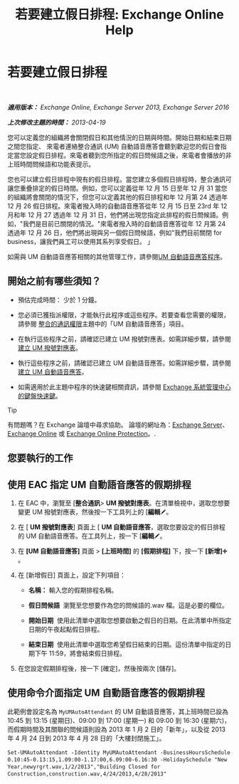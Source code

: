 ﻿---
title: '若要建立假日排程: Exchange Online Help'
TOCTitle: 若要建立假日排程
ms:assetid: 0c5c51e4-5b51-451b-ab93-2cebf644dc96
ms:mtpsurl: https://technet.microsoft.com/zh-tw/library/Bb266921(v=EXCHG.150)
ms:contentKeyID: 50472541
ms.date: 05/23/2018
mtps_version: v=EXCHG.150
ms.translationtype: MT
---

# 若要建立假日排程

 

_**適用版本：** Exchange Online, Exchange Server 2013, Exchange Server 2016_

_**上次修改主題的時間：** 2013-04-19_

您可以定義您的組織將會關閉假日和其他情況的日期與時間。開始日期和結束日期之間您指定、 來電者連絡整合通訊 (UM) 自動語音應答會聽到歡迎您的假日會指定當您設定假日排程。來電者聽到您所指定的假日問候語之後，來電者會播放的非上班時間問候語和功能表提示。

您也可以建立假日排程中現有的假日排程。當您建立多個假日排程時，整合通訊可讓您重疊排定的假日時間。例如，您可以定義從年 12 月 15 日至年 12 月 31 當您的組織將會關閉的情況下，但您可以定義其他的假日排程和年 12 月第 24 透過年 12 月 26 假日排程。來電者撥入時的自動語音應答從年 12 月 15 日至 23rd 年 12 月和年 12 月 27 透過年 12 月 31 日，他們將出現您指定此排程的假日問候語。例如，"我們是目前已關閉的情況。"來電者撥入時的自動語音應答從年 12 月第 24 透過年 12 月 26 日，他們將出現與另一個假日問候語，例如"我們目前關閉 for business，讓我們員工可以使用其系列享受假日。 」

如需與 UM 自動語音應答相關的其他管理工作，請參閱[UM 自動語音應答程序](um-auto-attendant-procedures-exchange-2013-help.md)。

## 開始之前有哪些須知？

  - 預估完成時間： 少於 1 分鐘。

  - 您必須已獲指派權限，才能執行此程序或這些程序。若要查看您需要的權限，請參閱 [整合的通訊權限](unified-messaging-permissions-exchange-2013-help.md)主題中的「UM 自動語音應答」項目。

  - 在執行這些程序之前，請確認已建立 UM 撥號對應表。如需詳細步驟，請參閱[建立 UM 撥號對應表](create-a-um-dial-plan-exchange-2013-help.md)。

  - 執行這些程序之前，請確認已建立 UM 自動語音應答。如需詳細步驟，請參閱[建立 UM 自動語音應答](create-a-um-auto-attendant-exchange-2013-help.md)。

  - 如需適用於此主題中程序的快速鍵相關資訊，請參閱 [Exchange 系統管理中心的鍵盤快速鍵](keyboard-shortcuts-in-the-exchange-admin-center-exchange-online-protection-help.md)。


> [!TIP]  
> 有問題嗎？在 Exchange 論壇中尋求協助。 論壇的網址為：<a href="https://go.microsoft.com/fwlink/p/?linkid=60612">Exchange Server</a>、 <a href="https://go.microsoft.com/fwlink/p/?linkid=267542">Exchange Online</a> 或 <a href="https://go.microsoft.com/fwlink/p/?linkid=285351">Exchange Online Protection</a>。.




## 您要執行的工作

## 使用 EAC 指定 UM 自動語音應答的假期排程

1.  在 EAC 中，瀏覽至 \[**整合通訊**\> **UM 撥號對應表**。在清單檢視中，選取您想要變更 UM 撥號對應表，然後按一下工具列上的 \[**編輯**![編輯圖示](images/JJ218640.6f53ccb2-1f13-4c02-bea0-30690e6ea71d(EXCHG.150).gif "編輯圖示")。

2.  在 \[ **UM 撥號對應表**\] 頁面上 \[ **UM 自動語音應答**，選取您要設定的假日排程的 UM 自動語音應答。在工具列上，按一下 \[**編輯**![編輯圖示](images/JJ218640.6f53ccb2-1f13-4c02-bea0-30690e6ea71d(EXCHG.150).gif "編輯圖示")。

3.  在 **\[UM 自動語音應答\]** 頁面 \> **\[上班時間\]** 的 **\[假期排程\]** 下，按一下 **\[新增\]**![加入圖示](images/JJ218640.c1e75329-d6d7-4073-a27d-498590bbb558(EXCHG.150).gif "加入圖示")。

4.  在 \[新增假日\] 頁面上，設定下列項目：
    
      - **名稱：** 輸入您的假期排程名稱。
    
      - **假日問候語**  瀏覽至您想要作為您的問候語的.wav 檔。這是必要的欄位。
    
      - **開始日期**  使用此清單中選取您想要啟動之假日的日期。在此清單中所指定日期的午夜起點假日排程。
    
      - **結束日期**  使用此清單中選取您希望假日結束的日期。這份清單中指定的日期下午 11:59，將會結束假日排程。

5.  在您設定假期排程後，按一下 \[確定\]，然後按兩次 \[儲存\]。

## 使用命令介面指定 UM 自動語音應答的假期排程

此範例會設定名為 `MyUMAutoAttendant` 的 UM 自動語音應答，其上班時間已設為 10:45 到 13:15 (星期日)、09:00 到 17:00 (星期一) 和 09:00 到 16:30 (星期六)，而假期時間及其關聯的問候語則設為 2013 年 1 月 2 日的「新年」，以及從 2013 年 4 月 24 日到 2013 年 4 月 28 日的「大樓封閉施工」。

    Set-UMAutoAttendant -Identity MyUMAutoAttendant -BusinessHoursSchedule 0.10:45-0.13:15,1.09:00-1.17:00,6.09:00-6.16:30 -HolidaySchedule "New Year,newyrgrt.wav,1/2/2013","Building Closed for Construction,construction.wav,4/24/2013,4/28/2013"

